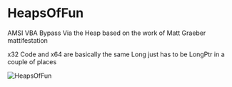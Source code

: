 # HeapsOfFun
AMSI VBA Bypass Via the Heap based on the work of Matt Graeber mattifestation

x32 Code and x64 are basically the same Long just has to be LongPtr in a couple of places

![HeapsOfFun](https://github.com/rmdavy/HeapsOfFun/blob/master/heapoffun.jpg)
